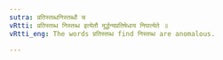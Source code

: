 ```yaml
---
sutra: प्रतिस्तब्धनिस्तब्धौ च
vRtti: प्रतिस्तब्ध निस्तब्ध इत्येतौ मूर्द्धन्यप्रतिषेधाय निपात्येते ॥
vRtti_eng: The words प्रतिस्तब्ध find निस्तब्ध are anomalous.

---
```

